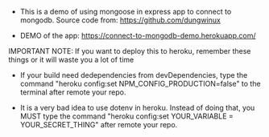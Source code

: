 - This is a demo of using mongoose in express app to connect to mongodb. Source code from: https://github.com/dungwinux

- DEMO of the app: https://connect-to-mongodb-demo.herokuapp.com/

IMPORTANT NOTE: If you want to deploy this to heroku, remember these things or it will waste you a lot of time

- If your build need dedependencies from devDependencies, type the command "heroku config:set NPM_CONFIG_PRODUCTION=false" to the terminal after remote your repo.

- It is a very bad idea to use dotenv in heroku. Instead of doing that, you MUST type the command "heroku config:set YOUR_VARIABLE = YOUR_SECRET_THING" after remote your repo.
